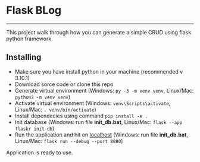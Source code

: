 # Flask BLog
---
This project walk through how you can generate a simple CRUD using flask python framework.

## Installing
- Make sure you have install python in your machine (recommended v 3.10.1)
- Download sorce code or clone this repo
- Generate virtual environment (Windows: `py -3 -m venv venv`, Linux/Mac: `python3 -m venv venv`) 
- Activate virtual environment (Windows: `venv\Scripts\activate`, Linux/Mac: `. venv/bin/activate`)
- Install dependecies using command `pip install -e .`
- Init database (Windows: run file **__init_db__.bat**, Linux/Mac: `flask --app flaskr init-db`)
- Run the application and hit on [localhost](http://localhost:8080) (Windows: run file **__init_db__.bat**, Linux/Mac: `flask run --debug --port 8080`)

Application is ready to use.
